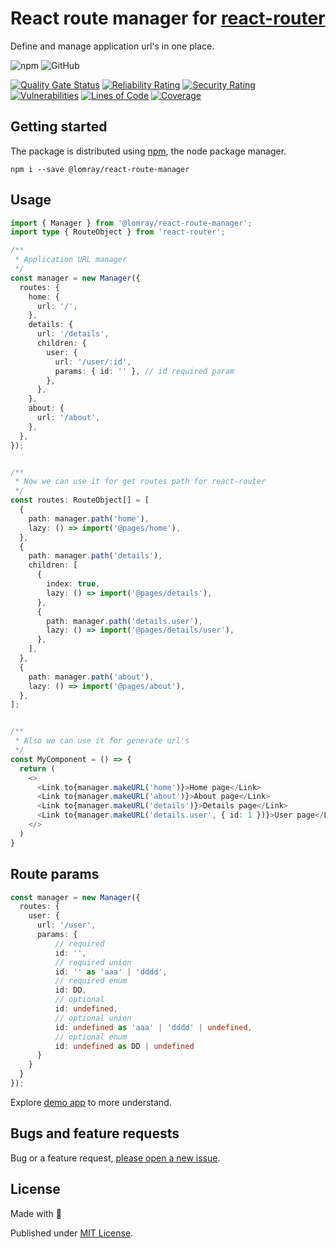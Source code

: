 # React route manager for [react-router](https://reactrouter.com/)

Define and manage application url's in one place.

![npm](https://img.shields.io/npm/v/@lomray/react-route-manager)
![GitHub](https://img.shields.io/github/license/Lomray-Software/react-route-manager)

[![Quality Gate Status](https://sonarcloud.io/api/project_badges/measure?project=react-route-manager&metric=alert_status)](https://sonarcloud.io/summary/new_code?id=react-route-manager)
[![Reliability Rating](https://sonarcloud.io/api/project_badges/measure?project=react-route-manager&metric=reliability_rating)](https://sonarcloud.io/summary/new_code?id=react-route-manager)
[![Security Rating](https://sonarcloud.io/api/project_badges/measure?project=react-route-manager&metric=security_rating)](https://sonarcloud.io/summary/new_code?id=react-route-manager)
[![Vulnerabilities](https://sonarcloud.io/api/project_badges/measure?project=react-route-manager&metric=vulnerabilities)](https://sonarcloud.io/summary/new_code?id=react-route-manager)
[![Lines of Code](https://sonarcloud.io/api/project_badges/measure?project=react-route-manager&metric=ncloc)](https://sonarcloud.io/summary/new_code?id=react-route-manager)
[![Coverage](https://sonarcloud.io/api/project_badges/measure?project=react-route-manager&metric=coverage)](https://sonarcloud.io/summary/new_code?id=react-route-manager)

## Getting started

The package is distributed using [npm](https://www.npmjs.com/), the node package manager.

```
npm i --save @lomray/react-route-manager
```

## Usage

```typescript jsx
import { Manager } from '@lomray/react-route-manager';
import type { RouteObject } from 'react-router';

/**
 * Application URL manager
 */
const manager = new Manager({
  routes: {
    home: {
      url: '/',
    },
    details: {
      url: '/details',
      children: {
        user: {
          url: '/user/:id',
          params: { id: '' }, // id required param
        },
      },
    },
    about: {
      url: '/about',
    },
  },
});


/**
 * Now we can use it for get routes path for react-router
 */
const routes: RouteObject[] = [
  {
    path: manager.path('home'),
    lazy: () => import('@pages/home'),
  },
  {
    path: manager.path('details'),
    children: [
      {
        index: true,
        lazy: () => import('@pages/details'),
      },
      {
        path: manager.path('details.user'),
        lazy: () => import('@pages/details/user'),
      },
    ],
  },
  {
    path: manager.path('about'),
    lazy: () => import('@pages/about'),
  },
];


/**
 * Also we can use it for generate url's
 */
const MyComponent = () => {
  return (
    <>
      <Link to{manager.makeURL('home')}>Home page</Link>
      <Link to{manager.makeURL('about')}>About page</Link>
      <Link to{manager.makeURL('details')}>Details page</Link>
      <Link to{manager.makeURL('details.user', { id: 1 })}>User page</Link>
    </>
  )
}
```

## Route params
```typescript
const manager = new Manager({
  routes: {
    user: {
      url: '/user',
      params: {
          // required
          id: '',
          // required union
          id: '' as 'aaa' | 'dddd',
          // required enum
          id: DD,
          // optional
          id: undefined,
          // optional union
          id: undefined as 'aaa' | 'dddd' | undefined,
          // optional enum
          id: undefined as DD | undefined
      }
    }
  }
});
```

Explore [demo app](https://github.com/Lomray-Software/vite-template) to more understand.

## Bugs and feature requests

Bug or a feature request, [please open a new issue](https://github.com/Lomray-Software/react-route-manager/issues/new).

## License
Made with 💚

Published under [MIT License](./LICENSE).
